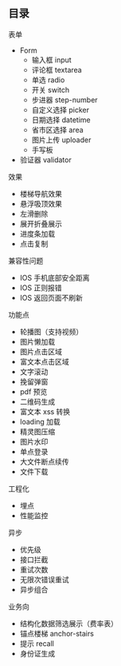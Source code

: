 ## 目录

表单

- Form
  - 输入框 input
  - 评论框 textarea
  - 单选 radio
  - 开关 switch
  - 步进器 step-number
  - 自定义选择 picker
  - 日期选择 datetime
  - 省市区选择 area
  - 图片上传 uploader
  - 手写板
- 验证器 validator

效果

- 楼梯导航效果
- 悬浮吸顶效果
- 左滑删除
- 展开折叠展示
- 进度条加载
- 点击复制

兼容性问题

- IOS 手机底部安全距离
- IOS 正则报错
- IOS 返回页面不刷新

功能点

- 轮播图（支持视频）
- 图片懒加载
- 图片点击区域
- 富文本点击区域
- 文字滚动
- 挽留弹窗
- pdf 预览
- 二维码生成
- 富文本 xss 转换
- loading 加载
- 精灵图压缩
- 图片水印
- 单点登录
- 大文件断点续传
- 文件下载

工程化

- 埋点
- 性能监控

异步

- 优先级
- 接口拦截
- 重试次数
- 无限次错误重试
- 异步组合

业务向

- 结构化数据筛选展示（费率表）
- 锚点楼梯 anchor-stairs
- 提示 recall
- 身份证生成
